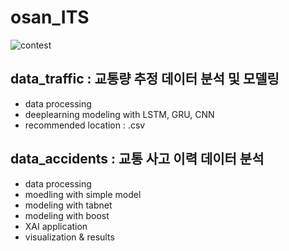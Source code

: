 # osan_ITS

![contest](https://github.com/user-attachments/assets/512f44b2-3957-48d1-b82d-997553741e5b)

## data_traffic : 교통량 추정 데이터 분석 및 모델링
- data processing
- deeplearning modeling with LSTM, GRU, CNN
- recommended location : .csv

## data_accidents : 교통 사고 이력 데이터 분석
- data processing
- moedling with simple model
- modeling with tabnet
- modeling with boost
- XAI application
- visualization & results


